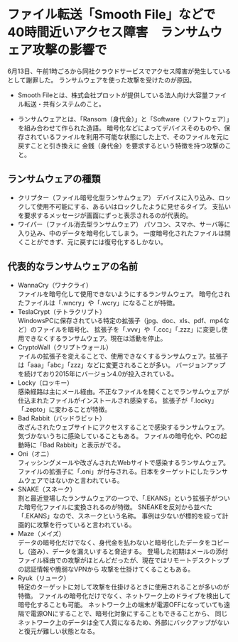 # ファイル転送「Smooth File」などで40時間近いアクセス障害　ランサムウェア攻撃の影響で
6月13日、午前1時ごろから同社クラウドサービスでアクセス障害が発生しているとして謝罪した。
ランサムウェアを使った攻撃を受けたのが原因。
- Smooth Fileとは、株式会社プロットが提供している法人向け大容量ファイル転送・共有システムのこと。

- ランサムウェアとは、「Ransom（身代金）」と「Software（ソフトウェア）」を組み合わせて作られた造語。
暗号化などによってデバイスそのものや、保存されているファイルを利用不可能な状態にした上で、そのファイルを元に戻すことと引き換えに
金銭（身代金）を要求するという特徴を持つ攻撃のこと。

## ランサムウェアの種類
- クリプター（ファイル暗号化型ランサムウェア）
デバイスに入り込み、ロックして使用不可能にする、あるいはロックしたように見せるタイプ。
支払いを要求するメッセージが画面にずっと表示されるのが代表的。
- ワイパー（ファイル消去型ランサムウェア）
パソコン、スマホ、サーバ等に入り込み、中のデータを暗号化してしまう。
一度暗号化されたファイルは開くことができず、元に戻すには復号化するしかない。

## 代表的なランサムウェアの名前
- WannaCry（ワナクライ）  
ファイルを暗号化して使用できないようにするランサムウェア。
暗号化されたファイルは「.wncry」や「.wcry」になることが特徴。
- TeslaCrypt（テトラクリプト）  
WindowsPCに保存されている特定の拡張子（jpg、doc、xls、pdf、mp4など）のファイルを暗号化、
拡張子を「.vvv」や「.ccc」「.zzz」に変更し使用できなくするランサムウェア。現在は活動を停止。
- CryptoWall（クリプトウォール）  
ァイルの拡張子を変えることで、使用できなくするランサムウェア。拡張子は「aaa」「abc」「zzz」などに変更されることが多い。
バージョンアップを続けており2015年にバージョン4.0が投入されている。
- Locky（ロッキー）  
感染経路は主にメール経由。不正なファイルを開くことでランサムウェアが仕込まれたファイルがインストールされ感染する。
拡張子が「.locky」「.zepto」に変わることが特徴。
- Bad Rabbit（バッドラビット）  
改ざんされたウェブサイトにアクセスすることで感染するランサムウェア。気づかないうちに感染していることもある。
ファイルの暗号化や、PCの起動時に「Bad Rabbit」と表示がでる。
- Oni（オニ）  
フィッシングメールや改ざんされたWebサイトで感染するランサムウェア。
ファイルの拡張子に「.oni」が付与される。日本をターゲットにしたランサムウェアではないかと言われている。
- SNAKE（スネーク）  
割と最近登場したランサムウェアの一つで、「.EKANS」という拡張子がついた暗号化ファイルに変換されるのが特徴。
SNEAKEを反対から並べた「.EKANS」なので、スネークという名称。
事例は少ないが標的を絞って計画的に攻撃を行っていると言われている。
- Maze（メイズ）  
データの暗号化だけでなく、身代金を払わないと暗号化したデータをコピーし（盗み）、データを漏えいすると脅迫する。
登場した初期はメールの添付ファイル経由での攻撃がほとんどだったが、現在ではリモートデスクトップの認証情報や脆弱なVPNから
攻撃を仕掛けてくることもある。
- Ryuk（リューク）  
特定のターゲットに対して攻撃を仕掛けるときに使用されることが多いのが特徴。
ファイルの暗号化だけでなく、ネットワーク上のドライブを検出して暗号化することも可能。
ネットワーク上の端末が電源OFFになっていても遠隔で電源ONにすることで、暗号化対象にすることもできることから、
同じネットワーク上のデータは全て人質になるため、外部にバックアップがないと復元が難しい状態となる。
